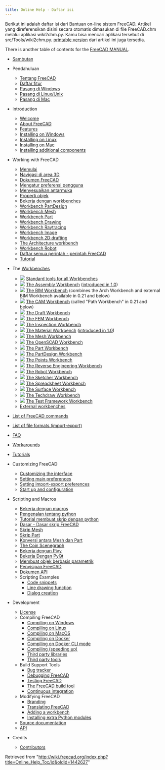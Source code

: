 ```yaml
---
title: Online Help - Daftar isi
---
```

Berikut ini adalah daftar isi dari Bantuan on-line sistem FreeCAD. Artikel yang direferensikan disini secara otomatis dimasukan di file FreeCAD.chm melalui aplikasi wiki2chm.py. Kamu bisa mencari aplikasi tersebut di src/Tools/wiki2chm.py. [printable version](/Manual "Manual") dari artikel ini juga tersedia.

There is another table of contents for the [FreeCAD MANUAL](/Manual:Introduction "Manual:Introduction").

* [Sambutan](/Online_Help_Startpage/id "Online Help Startpage/id")
* Pendahuluan
  + [Tentang FreeCAD](/About_FreeCAD/id "About FreeCAD/id")
  + [Daftar fitur](/Feature_list/id "Feature list/id")
  + [Pasang di Windows](/Install_on_Windows/id "Install on Windows/id")
  + [Pasang di Linux/Unix](/Install_on_Unix/id "Install on Unix/id")
  + [Pasang di Mac](/Install_on_Mac/id "Install on Mac/id")

* Introduction
  + [Welcome](/Online_Help_Startpage "Online Help Startpage")
  + [About FreeCAD](/About_FreeCAD "About FreeCAD")
  + [Features](/Feature_list "Feature list")
  + [Installing on Windows](/Installing_on_Windows "Installing on Windows")
  + [Installing on Linux](/Installing_on_Linux "Installing on Linux")
  + [Installing on Mac](/Installing_on_Mac "Installing on Mac")
  + [Installing additional components](/Installing_additional_components "Installing additional components")

* Working with FreeCAD
  + [Memulai](/Getting_started/id "Getting started/id")
  + [Navigasi di area 3D](/Mouse_Model/id "Mouse Model/id")
  + [Dokumen FreeCAD](/Document_structure/id "Document structure/id")
  + [Mengatur preferensi pengguna](/Preferences_Editor/id "Preferences Editor/id")
  + [Menyesuaikan antarmuka](/Interface_Customization/id "Interface Customization/id")
  + [Properti objek](/Property/id "Property/id")
  + [Bekerja dengan workbenches](/Workbenches/id "Workbenches/id")
  + [Workbench PartDesign](/PartDesign_Workbench/id "PartDesign Workbench/id")
  + [Workbench Mesh](/Mesh_Workbench/id "Mesh Workbench/id")
  + [Workbench Part](/Part_Workbench/id "Part Workbench/id")
  + [Workbench Drawing](/Drawing_Workbench/id "Drawing Workbench/id")
  + [Workbench Raytracing](/Raytracing_Workbench/id "Raytracing Workbench/id")
  + [Workbench Image](/Image_Workbench/id "Image Workbench/id")
  + [Workbench 2D drafting](/Draft_Workbench/id "Draft Workbench/id")
  + [The Architecture workbench](/Arch_Workbench/id "Arch Workbench/id")
  + [Workbench Robot](/Robot_Workbench/id "Robot Workbench/id")
  + [Daftar semua perintah - perintah FreeCAD](/List_of_Commands/id "List of Commands/id")
  + [Tutorial](/Tutorials/id "Tutorials/id")

* The [Workbenches](/Workbenches "Workbenches")
  + ![](/images/Freecad.svg) [Standard tools for all Workbenches](/Std_Base "Std Base")
  + ![](/images/Workbench_Assembly.svg) [The Assembly Workbench](/Assembly_Workbench "Assembly Workbench") ([introduced in 1.0](/Release_notes_1.0 "Release notes 1.0"))
  + ![](/images/Workbench_BIM.svg) [The BIM Workbench](/BIM_Workbench "BIM Workbench") (combines the Arch Workbench and external BIM Workbench available in 0.21 and below)
  + ![](/images/Workbench_CAM.svg) [The CAM Workbench](/CAM_Workbench "CAM Workbench") (called "Path Workbench" in 0.21 and below)
  + ![](/images/Workbench_Draft.svg) [The Draft Workbench](/Draft_Workbench "Draft Workbench")
  + ![](/images/Workbench_FEM.svg) [The FEM Workbench](/FEM_Workbench "FEM Workbench")
  + ![](/images/Workbench_Inspection.svg) [The Inspection Workbench](/Inspection_Workbench "Inspection Workbench")
  + ![](/images/Workbench_Material.svg) [The Material Workbench](/Material_Workbench "Material Workbench") ([introduced in 1.0](/Release_notes_1.0 "Release notes 1.0"))
  + ![](/images/Workbench_Mesh.svg) [The Mesh Workbench](/Mesh_Workbench "Mesh Workbench")
  + ![](/images/Workbench_OpenSCAD.svg) [The OpenSCAD Workbench](/OpenSCAD_Workbench "OpenSCAD Workbench")
  + ![](/images/Workbench_Part.svg) [The Part Workbench](/Part_Workbench "Part Workbench")
  + ![](/images/Workbench_PartDesign.svg) [The PartDesign Workbench](/PartDesign_Workbench "PartDesign Workbench")
  + ![](/images/Workbench_Points.svg) [The Points Workbench](/Points_Workbench "Points Workbench")
  + ![](/images/Workbench_Reverse_Engineering.svg) [The Reverse Engineering Workbench](/Reverse_Engineering_Workbench "Reverse Engineering Workbench")
  + ![](/images/Workbench_Robot.svg) [The Robot Workbench](/Robot_Workbench "Robot Workbench")
  + ![](/images/Workbench_Sketcher.svg) [The Sketcher Workbench](/Sketcher_Workbench "Sketcher Workbench")
  + ![](/images/Workbench_Spreadsheet.svg) [The Spreadsheet Workbench](/Spreadsheet_Workbench "Spreadsheet Workbench")
  + ![](/images/Workbench_Surface.svg) [The Surface Workbench](/Surface_Workbench "Surface Workbench")
  + ![](/images/Workbench_TechDraw.svg) [The Techdraw Workbench](/TechDraw_Workbench "TechDraw Workbench")
  + ![](/images/Workbench_Test.svg) [The Test Framework Workbench](/Testing "Testing")
  + [External workbenches](/External_workbenches "External workbenches")

* [List of FreeCAD commands](/List_of_Commands "List of Commands")

* [List of file formats (import-export)](/Import_Export "Import Export")

* [FAQ](/Frequently_asked_questions "Frequently asked questions")

* [Workarounds](/Workarounds "Workarounds")

* [Tutorials](/Tutorials "Tutorials")

* Customizing FreeCAD
  + [Customizing the interface](/Interface_Customization "Interface Customization")
  + [Setting main preferences](/Preferences_Editor "Preferences Editor")
  + [Setting import-export preferences](/Import_Export_Preferences "Import Export Preferences")
  + [Start up and configuration](/Start_up_and_Configuration "Start up and Configuration")

* Scripting and Macros
  + [Bekerja dengan macros](/Macros/id "Macros/id")
  + [Pengenalan tentang python](/Introduction_to_Python/id "Introduction to Python/id")
  + [Tutorial membuat skrip dengan python](/Python_scripting_tutorial/id "Python scripting tutorial/id")
  + [Dasar - Dasar skrip FreeCAD](/FreeCAD_Scripting_Basics/id "FreeCAD Scripting Basics/id")
  + [Skrip Mesh](/Mesh_Scripting/id "Mesh Scripting/id")
  + [Skrip Part](/Topological_data_scripting/id "Topological data scripting/id")
  + [Konversi antara Mesh dan Part](/Mesh_to_Part/id "Mesh to Part/id")
  + [The Coin Scenegraph](/Scenegraph "Scenegraph")
  + [Bekerja dengan Pivy](/Pivy/id "Pivy/id")
  + [Bekerja Dengan PyQt](/PySide/id "PySide/id")
  + [Membuat objek berbasis parametrik](/Scripted_objects/id "Scripted objects/id")
  + [Penyisipan FreeCAD](/Embedding_FreeCAD/id "Embedding FreeCAD/id")
  + [Dokumen API](/API_documentation/id "API documentation/id")
  + Scripting Examples
    - [Code snippets](/Code_snippets "Code snippets")
    - [Line drawing function](/Line_drawing_function "Line drawing function")
    - [Dialog creation](/Dialog_creation "Dialog creation")

* Development
  + [License](/License "License")
  + Compiling FreeCAD
    - [Compiling on Windows](/Compile_on_Windows "Compile on Windows")
    - [Compiling on Linux](/Compile_on_Linux "Compile on Linux")
    - [Compiling on MacOS](/Compile_on_MacOS "Compile on MacOS")
    - [Compiling on Docker](/Compile_on_Docker "Compile on Docker")
    - [Compiling on Docker CLI mode](/FreeCAD_Docker_CLI_mode "FreeCAD Docker CLI mode")
    - [Compiling (speeding up)](/Compiling_(Speeding_up) "Compiling (Speeding up)")
    - [Third party libraries](/Third_Party_Libraries "Third Party Libraries")
    - [Third party tools](/Third_Party_Tools "Third Party Tools")
  + Build Support Tools
    - [Bug tracker](/Tracker "Tracker")
    - [Debugging FreeCAD](/Debugging "Debugging")
    - [Testing FreeCAD](/Testing "Testing")
    - [The FreeCAD build tool](/FreeCAD_Build_Tool "FreeCAD Build Tool")
    - [Continuous integration](/Continuous_Integration "Continuous Integration")
  + Modifying FreeCAD
    - [Branding](/Branding "Branding")
    - [Translating FreeCAD](/Localisation "Localisation")
    - [Adding a workbench](/Workbench_creation "Workbench creation")
    - [Installing extra Python modules](/Extra_python_modules "Extra python modules")
  + [Source documentation](/Source_documentation "Source documentation")
  + [API](https://www.freecadweb.org/api/)

* Credits
  + [Contributors](/Contributors "Contributors")

Retrieved from "<http://wiki.freecad.org/index.php?title=Online_Help_Toc/id&oldid=1442627>"